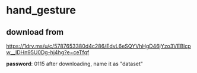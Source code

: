 # hand_gesture

## download from
https://1drv.ms/u/c/5787653380d4c286/EdvL6eSQYVhHgD46jYzo3VEBlcpw__IDHn95U0Dg-hj4hg?e=ceTfqf

__password__: 0115
after downloading, name it as "dataset"
